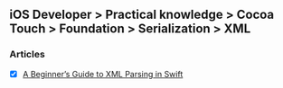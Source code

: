 ## iOS Developer > Practical knowledge > Cocoa Touch > Foundation > Serialization > XML

### Articles
- [x] [A Beginner’s Guide to XML Parsing in Swift](http://leaks.wanari.com/2016/08/24/xml-parsing-swift/)


